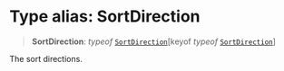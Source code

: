 # Type alias: SortDirection

> **SortDirection**: *typeof* [`SortDirection`](../variables/SortDirection.md)\[keyof *typeof* [`SortDirection`](../variables/SortDirection.md)\]

The sort directions.
